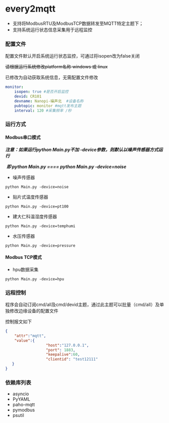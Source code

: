 # every2mqtt

- 支持将ModbusRTU及ModbusTCP数据转发至MQTT特定主题下；
- 支持系统运行状态信息采集用于远程监控



### 配置文件

配置文件默认开启系统运行状态监控，可通过将isopen改为false关闭

~~请根据运行系统修改platform名称  windows   或  linux~~

已修改为自动获取系统信息，无需配置文件修改

```yaml
monitor:
    isopen: true #是否开启监控
    devid: CR101
    devname: Nanopi-噪声北  #设备名称
    pubtopic: monitor #mqtt发布主题
    interval: 120 #采集频率 /秒
```



### 运行方式



#### Modbus串口模式

***注意：如果运行python Main.py不加 -device参数，则默认以噪声传感器方式运行***

​           ***即 python Main.py    ====      python Main.py -device=noise***

- 噪声传感器     

```shell
python Main.py -device=noise
```
- 贴片式温度传感器

```shell
python Main.py -device=pt100
```
- 建大仁科温湿度传感器

```shell
python Main.py -device=temphumi
```
- 水压传感器

```shell
python Main.py -device=pressure
```


#### Modbus TCP模式

- hpu数据采集

```
python Main.py -device=hpu
```



### 远程控制

程序会自动订阅cmd/all及cmd/devid主题，通过此主题可以批量（cmd/all）及单独修改边缘设备的配置文件

控制报文如下

```json
{
    "attr":"mqtt",
    "value":{
                  "host":"127.0.0.1",
                  "port": 1883,
                  "keepalive":60,
                  "clientid": "test12111"
   }
}
```



### 依赖库列表

- asyncio
- PyYAML
- paho-mqtt
- pymodbus
- psutil

